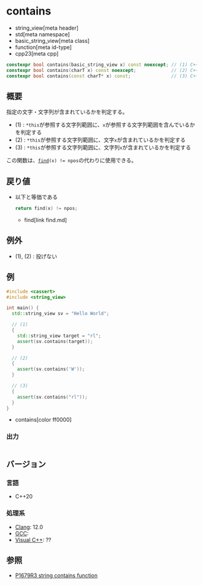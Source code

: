 # contains
* string_view[meta header]
* std[meta namespace]
* basic_string_view[meta class]
* function[meta id-type]
* cpp23[meta cpp]

```cpp
constexpr bool contains(basic_string_view x) const noexcept; // (1) C++23
constexpr bool contains(charT x) const noexcept;             // (2) C++23
constexpr bool contains(const charT* x) const;               // (3) C++23
```

## 概要
指定の文字・文字列が含まれているかを判定する。

- (1) : `*this`が参照する文字列範囲に、`x`が参照する文字列範囲を含んでいるかを判定する
- (2) : `*this`が参照する文字列範囲に、文字`x`が含まれているかを判定する
- (3) : `*this`が参照する文字列範囲に、文字列`x`が含まれているかを判定する

この関数は、[`find`](find.md)`(x) != npos`の代わりに使用できる。


## 戻り値
- 以下と等価である
    ```cpp
    return find(x) != npos;
    ```
    * find[link find.md]


## 例外
- (1), (2) : 投げない


## 例
```cpp example
#include <cassert>
#include <string_view>

int main() {
  std::string_view sv = "Hello World";

  // (1)
  {
    std::string_view target = "rl";
    assert(sv.contains(target));
  }

  // (2)
  {
    assert(sv.contains('W'));
  }

  // (3)
  {
    assert(sv.contains("rl"));
  }
}
```
* contains[color ff0000]

### 出力
```
```

## バージョン
### 言語
- C++20

### 処理系
- [Clang](/implementation.md#clang): 12.0
- [GCC](/implementation.md#gcc):
- [Visual C++](/implementation.md#visual_cpp): ??


## 参照
- [P1679R3 string contains function](http://www.open-std.org/jtc1/sc22/wg21/docs/papers/2020/p1679r3.html)
